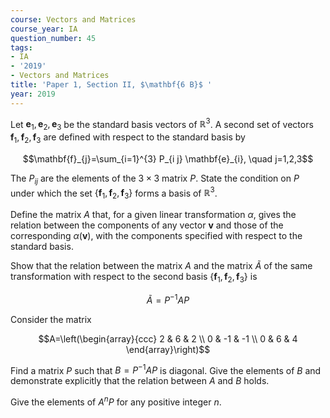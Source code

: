 ```yaml
---
course: Vectors and Matrices
course_year: IA
question_number: 45
tags:
- IA
- '2019'
- Vectors and Matrices
title: 'Paper 1, Section II, $\mathbf{6 B}$ '
year: 2019
---
```




Let $\mathbf{e}_{1}, \mathbf{e}_{2}, \mathbf{e}_{3}$ be the standard basis vectors of $\mathbb{R}^{3}$. A second set of vectors $\mathbf{f}_{1}, \mathbf{f}_{2}, \mathbf{f}_{3}$ are defined with respect to the standard basis by

$$\mathbf{f}_{j}=\sum_{i=1}^{3} P_{i j} \mathbf{e}_{i}, \quad j=1,2,3$$

The $P_{i j}$ are the elements of the $3 \times 3$ matrix $P$. State the condition on $P$ under which the set $\left\{\mathbf{f}_{1}, \mathbf{f}_{2}, \mathbf{f}_{3}\right\}$ forms a basis of $\mathbb{R}^{3}$.

Define the matrix $A$ that, for a given linear transformation $\alpha$, gives the relation between the components of any vector $\mathbf{v}$ and those of the corresponding $\alpha(\mathbf{v})$, with the components specified with respect to the standard basis.

Show that the relation between the matrix $A$ and the matrix $\tilde{A}$ of the same transformation with respect to the second basis $\left\{\mathbf{f}_{1}, \mathbf{f}_{2}, \mathbf{f}_{3}\right\}$ is

$$\tilde{A}=P^{-1} A P$$

Consider the matrix

$$A=\left(\begin{array}{ccc}
2 & 6 & 2 \\
0 & -1 & -1 \\
0 & 6 & 4
\end{array}\right)$$

Find a matrix $P$ such that $B=P^{-1} A P$ is diagonal. Give the elements of $B$ and demonstrate explicitly that the relation between $A$ and $B$ holds.

Give the elements of $A^{n} P$ for any positive integer $n$.